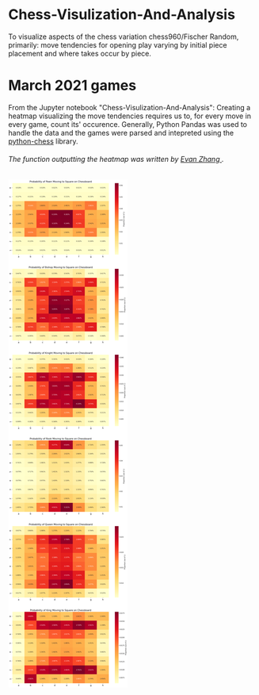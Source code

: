 # Chess-Visulization-And-Analysis

To visualize aspects of the chess variation chess960/Fischer Random, primarily: move tendencies for opening play varying by initial piece placement and where takes occur by piece. 

# March 2021 games
From the Jupyter notebook "Chess-Visulization-And-Analysis": Creating a heatmap visualizing the move tendencies requires us to, for every move in every game, count its' occurence. Generally, Python Pandas was used to handle the data and the games were parsed and intepreted using the [python-chess](https://github.com/niklasf/python-chess) library. 

###### The function outputting the heatmap was written by [Evan Zhang ](https://www.kaggle.com/ironicninja/visualizing-chess-game-length-and-piece-movement). 
![Removaltest](https://raw.githubusercontent.com/DennisVNilsson/Chess-Visulization-And-Analysis/master/imagesMarch2021/heatmap1March.png?raw=true)
